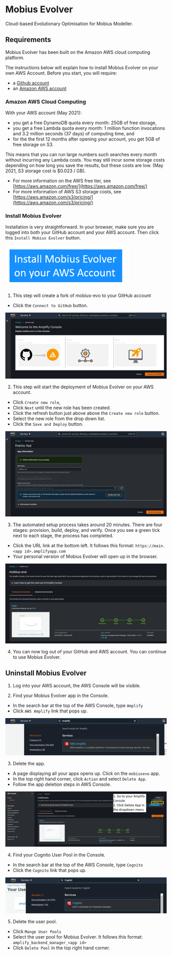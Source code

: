 # Mobius Evolver
Cloud-based Evolutionary Optimisation for Mobius Modeller.

## Requirements
Mobius Evolver has been built on the Amazon AWS cloud computing platform.

The instructions below will explain how to install Mobius Evolver on your own AWS Account. 
Before you start, you will require:
* a [Github account](https://github.com/join)
* an [Amazon AWS account](https://portal.aws.amazon.com/billing/signup)

### Amazon AWS Cloud Computing
With your AWS account (May 2021):
* you get a free DynamoDB quota every month: 25GB of free storage,
* you get a free Lambda quota every month: 1 million function invocations and 3.2 million seconds (37 days) of computing time, and
* for the the first 12 months after opening your account, you get 5GB of free storage on S3.

This means that you can run large numbers such searches every month without incurring any Lambda costs. You may still incur some storage costs depending on how long you save the results, but these costs are low. (May 2021, S3 storage cost is $0.023 / GB).

* For more information on the AWS free tier, see [https://aws.amazon.com/free/](https://aws.amazon.com/free/)
* For more information of AWS S3 storage costs, see [https://aws.amazon.com/s3/pricing/](https://aws.amazon.com/s3/pricing/)

### Install Mobius Evolver
Installation is very straightforward. In your browser, make sure you are logged into both your GitHub account and your AWS account. Then click this `Install Mobius Evolver` button.

[![amplifybutton](https://raw.githubusercontent.com/design-automation/mobius-evo/main/install_evolver.png)](https://console.aws.amazon.com/amplify/home#/deploy?repo=https://github.com/design-automation/mobius-evo)

1. This step will create a fork of mobius-evo to your GitHub account
* Click the `Connect to GitHub` button.

![Connect to GitHub](./amplify_console_01.jpg)

2. This step will start the deployment of Mobius Evolver on your AWS account.
* Click `Create new role`, 
* Click `Next` until the new role has been created.
* Click the refresh button just above above the `Create new role` button.
* Select the new role from the drop down list.
* Click the `Save and Deploy` button.

![Review and Deploy](./amplify_console_02.jpg)

3. The automated setup process takes around 20 minutes. There are four stages: provision, build, deploy, and verify. Once you see a green tick next to each stage, the process has completed.
* Click the URL link at the bottom left. It follows this format:
`https://main.<app id>.amplifyapp.com`
* Your personal version of Mobius Evolver will open up in the browser.

![Successfully Deployed](./amplify_console_03.jpg)

4. You can now log out of your GitHub and AWS account. You can continue to use Mobius Evolver.

## Uninstall Mobius Evolver
1. Log into your AWS account, the AWS Console will be visible. 

2. Find your Mobius Evolver app in the Console.
* In the search bar at the top of the AWS Console, type `Amplify` 
* Click `AWS Amplify` link that pops up.

![aws cognito](./amplify_console_deleteApp_01.png)

3. Delete the app.
* A page displaying all your apps opens up. Click on the `mobiusevo` app.
* In the top right hand corner, click `Action` and select `Delete App`.
* Follow the app deletion steps in AWS Console.

![Delete Application](./amplify_console_deleteApp_02.png)

4. Find your Cognito User Pool in the Console.
* In the search bar at the top of the AWS Console, type `Cognito` 
* Click the `Cognito` link that pops up.

![aws cognito](./amplify_console_deleteApp_03.png)

5. Delete the user pool.
* Click `Mange User Pools`
* Select the user pool for Mobius Evolver. It follows this format: `amplify_backend_manager_<app id>`
* Click `Delete Pool` in the top right hand corner.

